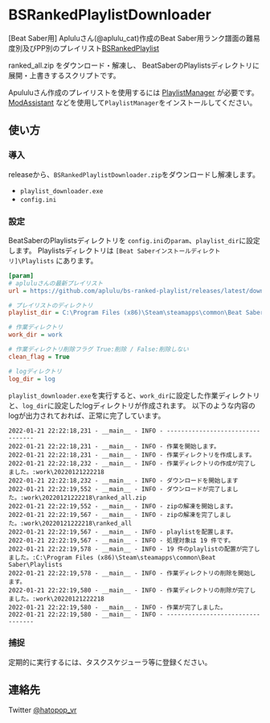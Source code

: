 # BSRankedPlaylistDownloader
[Beat Saber用] Apluluさん(@aplulu_cat)作成のBeat Saber用ランク譜面の難易度別及びPP別のプレイリスト[BSRankedPlaylist](https://github.com/aplulu/bs-ranked-playlist)

ranked_all.zip をダウンロード・解凍し、
BeatSaberのPlaylistsディレクトリに展開・上書きするスクリプトです。


Apululuさん作成のプレイリストを使用するには [PlaylistManager](https://github.com/rithik-b/PlaylistManager) が必要です。
[ModAssistant](https://github.com/Assistant/ModAssistant) などを使用して`PlaylistManager`をインストールしてください。

## 使い方

### 導入

releaseから、`BSRankedPlaylistDownloader.zip`をダウンロードし解凍します。

- `playlist_downloader.exe`
- `config.ini`

### 設定

BeatSaberのPlaylistsディレクトリを `config.ini`の`param`、`playlist_dir`に設定します。
Playlistsディレクトリは `[Beat Saberインストールディレクトリ]\Playlists` にあります。

```config.ini
[param]
# apluluさんの最新プレイリスト
url = https://github.com/aplulu/bs-ranked-playlist/releases/latest/download/ranked_all.zip

# プレイリストのディレクトリ
playlist_dir = C:\Program Files (x86)\Steam\steamapps\common\Beat Saber\Playlists

# 作業ディレクトリ
work_dir = work

# 作業ディレクトリ削除フラグ True:削除 / False:削除しない
clean_flag = True

# logディレクトリ
log_dir = log
```

`playlist_downloader.exe`を実行すると、`work_dir`に設定した作業ディレクトリと、`log_dir`に設定したlogディレクトリが作成されます。
以下のような内容のlogが出力されておれば、正常に完了しています。

```
2022-01-21 22:22:18,231 - __main__ - INFO - ---------------------------------
2022-01-21 22:22:18,231 - __main__ - INFO - 作業を開始します。
2022-01-21 22:22:18,231 - __main__ - INFO - 作業ディレクトリを作成します。
2022-01-21 22:22:18,232 - __main__ - INFO - 作業ディレクトリの作成が完了しました。:work\20220121222218
2022-01-21 22:22:18,232 - __main__ - INFO - ダウンロードを開始します
2022-01-21 22:22:19,552 - __main__ - INFO - ダウンロードが完了しました。:work\20220121222218\ranked_all.zip
2022-01-21 22:22:19,552 - __main__ - INFO - zipの解凍を開始します。
2022-01-21 22:22:19,567 - __main__ - INFO - zipの解凍を完了しました。:work\20220121222218\ranked_all
2022-01-21 22:22:19,567 - __main__ - INFO - playlistを配置します。
2022-01-21 22:22:19,567 - __main__ - INFO - 処理対象は 19 件です。
2022-01-21 22:22:19,578 - __main__ - INFO - 19 件のplaylistの配置が完了しました。:C:\Program Files (x86)\Steam\steamapps\common\Beat Saber\Playlists
2022-01-21 22:22:19,578 - __main__ - INFO - 作業ディレクトリの削除を開始します。
2022-01-21 22:22:19,580 - __main__ - INFO - 作業ディレクトリの削除が完了しました。:work\20220121222218
2022-01-21 22:22:19,580 - __main__ - INFO - 作業が完了しました。
2022-01-21 22:22:19,580 - __main__ - INFO - ---------------------------------
```

### 捕捉 

定期的に実行するには、タスクスケジューラ等に登録ください。

## 連絡先
Twitter [@hatopop_vr](https://twitter.com/hatopop_vr)
